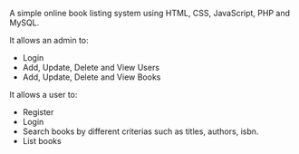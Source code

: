 A simple online book listing system using HTML, CSS, JavaScript, PHP and MySQL.


It allows an admin to:

- Login
- Add, Update, Delete and View Users
- Add, Update, Delete and View Books

It allows a user to:

- Register
- Login
- Search books by different criterias such as titles, authors, isbn.
- List books
